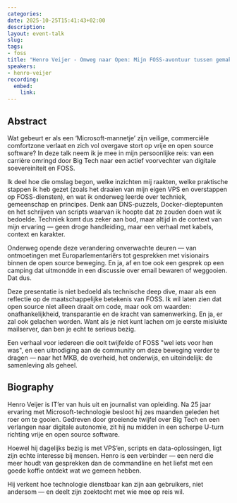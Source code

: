 ```yaml
---
categories:
date: 2025-10-25T15:41:43+02:00
description:
layout: event-talk
slug:
tags:
- foss
title: "Henro Veijer - Omweg naar Open: Mijn FOSS-avontuur tussen gemak en autonomie"
speakers:
- henro-veijer
recording:
  embed:
    link: 
---
```


## Abstract

Wat gebeurt er als een ‘Microsoft-mannetje’ zijn veilige, commerciële comfortzone verlaat en zich vol overgave stort op vrije en open source software? In deze talk neem ik je mee in mijn persoonlijke reis: van een carrière omringd door Big Tech naar een actief voorvechter van digitale soevereiniteit en FOSS.

Ik deel hoe die omslag begon, welke inzichten mij raakten, welke praktische stappen ik heb gezet (zoals het draaien van mijn eigen VPS en overstappen op FOSS-diensten), en wat ik onderweg leerde over techniek, gemeenschap en principes. Denk aan DNS-puzzels, Docker-dieptepunten en het schrijven van scripts waarvan ik hoopte dat ze zouden doen wat ik bedoelde. Techniek komt dus zeker aan bod, maar altijd in de context van mijn ervaring — geen droge handleiding, maar een verhaal met kabels, context en karakter.

Onderweg opende deze verandering onverwachte deuren — van ontmoetingen met Europarlementariërs tot gesprekken met visionairs binnen de open source beweging. En ja, af en toe ook een gesprek op een camping dat uitmondde in een discussie over email bewaren of weggooien. Dat dus.

Deze presentatie is niet bedoeld als technische deep dive, maar als een reflectie op de maatschappelijke betekenis van FOSS. Ik wil laten zien dat open source niet alleen draait om code, maar ook om waarden: onafhankelijkheid, transparantie en de kracht van samenwerking. En ja, er zal ook gelachen worden. Want als je niet kunt lachen om je eerste mislukte mailserver, dan ben je echt te serieus bezig.

Een verhaal voor iedereen die ooit twijfelde of FOSS "wel iets voor hen was", en een uitnodiging aan de community om deze beweging verder te dragen — naar het MKB, de overheid, het onderwijs, en uiteindelijk: de samenleving als geheel.

## Biography

Henro Veijer is IT’er van huis uit en journalist van opleiding. Na 25 jaar ervaring met Microsoft-technologie besloot hij zes maanden geleden het roer om te gooien. Gedreven door groeiende twijfel over Big Tech en een verlangen naar digitale autonomie, zit hij nu midden in een scherpe U-turn richting vrije en open source software.

Hoewel hij dagelijks bezig is met VPS’en, scripts en data-oplossingen, ligt zijn echte interesse bij mensen. Henro is een verbinder — een nerd die meer houdt van gesprekken dan de commandline en het liefst met een goede koffie ontdekt wat we gemeen hebben.

Hij verkent hoe technologie dienstbaar kan zijn aan gebruikers, niet andersom — en deelt zijn zoektocht met wie mee op reis wil.